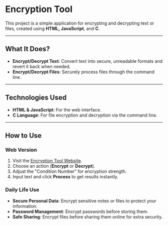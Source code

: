 # Encryption Tool

This project is a simple application for encrypting and decrypting text or files, created using **HTML, JavaScript**, and **C**.

---

## What It Does?
- **Encrypt/Decrypt Text**: Convert text into secure, unreadable formats and revert it back when needed.
- **Encrypt/Decrypt Files**: Securely process files through the command line.

---

## Technologies Used
- **HTML & JavaScript**: For the web interface.
- **C Language**: For file encryption and decryption via the command line.

---

## How to Use

### Web Version
1. Visit the [Encryption Tool Website](https://sites.google.com/diu.edu.bd/encryption-tool/home).
2. Choose an action (**Encrypt** or **Decrypt**).
3. Adjust the "Condition Number" for encryption strength.
4. Input text and click **Process** to get results instantly.

### Daily Life Use
- **Secure Personal Data**: Encrypt sensitive notes or files to protect your information.
- **Password Management**: Encrypt passwords before storing them.
- **Safe Sharing**: Encrypt files before sharing them online for extra security.

